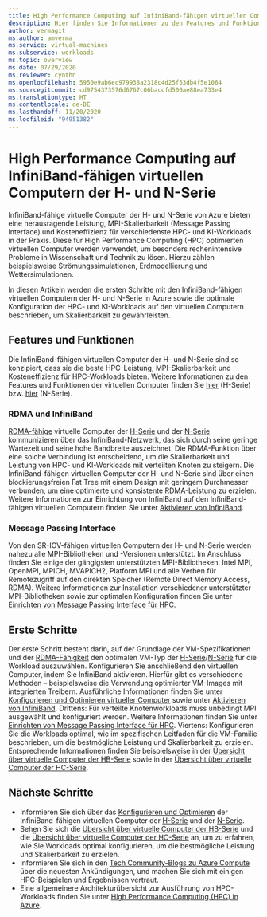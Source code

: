 ```yaml
---
title: High Performance Computing auf InfiniBand-fähigen virtuellen Computern der H- und N-Serie – Azure Virtual Machines
description: Hier finden Sie Informationen zu den Features und Funktionen InfiniBand-fähiger virtueller Computer der H- und N-Serie, die für HPC optimiert sind.
author: vermagit
ms.author: amverma
ms.service: virtual-machines
ms.subservice: workloads
ms.topic: overview
ms.date: 07/29/2020
ms.reviewer: cynthn
ms.openlocfilehash: 5950e9ab6ec979938a2318c4d25f53db4f5e1064
ms.sourcegitcommit: cd9754373576d6767c06baccfd500ae88ea733e4
ms.translationtype: HT
ms.contentlocale: de-DE
ms.lasthandoff: 11/20/2020
ms.locfileid: "94951382"
---
```

# <a name="high-performance-computing-on-infiniband-enabled-h-series-and-n-series-vms"></a>High Performance Computing auf InfiniBand-fähigen virtuellen Computern der H- und N-Serie

InfiniBand-fähige virtuelle Computer der H- und N-Serie von Azure bieten eine herausragende Leistung, MPI-Skalierbarkeit (Message Passing Interface) und Kosteneffizienz für verschiedenste HPC- und KI-Workloads in der Praxis. Diese für High Performance Computing (HPC) optimierten virtuellen Computer werden verwendet, um besonders rechenintensive Probleme in Wissenschaft und Technik zu lösen. Hierzu zählen beispielsweise Strömungssimulationen, Erdmodellierung und Wettersimulationen.

In diesen Artikeln werden die ersten Schritte mit den InfiniBand-fähigen virtuellen Computern der H- und N-Serie in Azure sowie die optimale Konfiguration der HPC- und KI-Workloads auf den virtuellen Computern beschrieben, um Skalierbarkeit zu gewährleisten.

## <a name="features-and-capabilities"></a>Features und Funktionen

Die InfiniBand-fähigen virtuellen Computer der H- und N-Serie sind so konzipiert, dass sie die beste HPC-Leistung, MPI-Skalierbarkeit und Kosteneffizienz für HPC-Workloads bieten. Weitere Informationen zu den Features und Funktionen der virtuellen Computer finden Sie [hier](../../sizes-hpc.md) (H-Serie) bzw. [hier](../../sizes-gpu.md) (N-Serie).

### <a name="rdma-and-infiniband"></a>RDMA und InfiniBand

[RDMA-fähige](../../sizes-hpc.md#rdma-capable-instances) virtuelle Computer der [H-Serie](../../sizes-hpc.md) und der [N-Serie](../../sizes-gpu.md) kommunizieren über das InfiniBand-Netzwerk, das sich durch seine geringe Wartezeit und seine hohe Bandbreite auszeichnet. Die RDMA-Funktion über eine solche Verbindung ist entscheidend, um die Skalierbarkeit und Leistung von HPC- und KI-Workloads mit verteilten Knoten zu steigern. Die InfiniBand-fähigen virtuellen Computer der H- und N-Serie sind über einen blockierungsfreien Fat Tree mit einem Design mit geringem Durchmesser verbunden, um eine optimierte und konsistente RDMA-Leistung zu erzielen.
Weitere Informationen zur Einrichtung von InfiniBand auf den InfiniBand-fähigen virtuellen Computern finden Sie unter [Aktivieren von InfiniBand](enable-infiniband.md).

### <a name="message-passing-interface"></a>Message Passing Interface

Von den SR-IOV-fähigen virtuellen Computern der H- und N-Serie werden nahezu alle MPI-Bibliotheken und -Versionen unterstützt. Im Anschluss finden Sie einige der gängigsten unterstützten MPI-Bibliotheken: Intel MPI, OpenMPI, MPICH, MVAPICH2, Platform MPI und alle Verben für Remotezugriff auf den direkten Speicher (Remote Direct Memory Access, RDMA).
Weitere Informationen zur Installation verschiedener unterstützter MPI-Bibliotheken sowie zur optimalen Konfiguration finden Sie unter [Einrichten von Message Passing Interface für HPC](setup-mpi.md).

## <a name="get-started"></a>Erste Schritte

Der erste Schritt besteht darin, auf der Grundlage der VM-Spezifikationen und der [RDMA-Fähigkeit](../../sizes-hpc.md#rdma-capable-instances) den optimalen VM-Typ der [H-Serie](../../sizes-hpc.md)/[N-Serie](../../sizes-gpu.md) für die Workload auszuwählen.
Konfigurieren Sie anschließend den virtuellen Computer, indem Sie InfiniBand aktivieren. Hierfür gibt es verschiedene Methoden – beispielsweise die Verwendung optimierter VM-Images mit integrierten Treibern. Ausführliche Informationen finden Sie unter [Konfigurieren und Optimieren virtueller Computer](configure.md) sowie unter [Aktivieren von InfiniBand](enable-infiniband.md).
Drittens: Für verteilte Knotenworkloads muss unbedingt MPI ausgewählt und konfiguriert werden. Weitere Informationen finden Sie unter [Einrichten von Message Passing Interface für HPC](setup-mpi.md).
Viertens: Konfigurieren Sie die Workloads optimal, wie im spezifischen Leitfaden für die VM-Familie beschrieben, um die bestmögliche Leistung und Skalierbarkeit zu erzielen. Entsprechende Informationen finden Sie beispielsweise in der [Übersicht über virtuelle Computer der HB-Serie](hb-series-overview.md) sowie in der [Übersicht über virtuelle Computer der HC-Serie](hc-series-overview.md).

## <a name="next-steps"></a>Nächste Schritte

- Informieren Sie sich über das [Konfigurieren und Optimieren](configure.md) der InfiniBand-fähigen virtuellen Computer der [H-Serie](../../sizes-hpc.md) und der [N-Serie](../../sizes-gpu.md).
- Sehen Sie sich die [Übersicht über virtuelle Computer der HB-Serie](hb-series-overview.md) und die [Übersicht über virtuelle Computer der HC-Serie](hc-series-overview.md) an, um zu erfahren, wie Sie Workloads optimal konfigurieren, um die bestmögliche Leistung und Skalierbarkeit zu erzielen.
- Informieren Sie sich in den [Tech Community-Blogs zu Azure Compute](https://techcommunity.microsoft.com/t5/azure-compute/bg-p/AzureCompute) über die neuesten Ankündigungen, und machen Sie sich mit einigen HPC-Beispielen und Ergebnissen vertraut.
- Eine allgemeinere Architekturübersicht zur Ausführung von HPC-Workloads finden Sie unter [High Performance Computing (HPC) in Azure](/azure/architecture/topics/high-performance-computing/).
